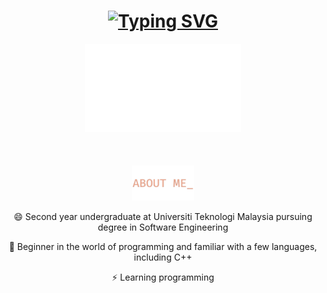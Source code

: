 <div id="header" align="center">
  <h1><a href="https://git.io/typing-svg"><img src="https://readme-typing-svg.demolab.com?font=Fira+Code&weight=500&duration=2500&pause=5000&color=EFAA91&center=true&random=false&width=435&lines=Hi%2C+I'm+Ivor+Barrie+Jaffery%F0%9F%91%8B" alt="Typing SVG" /></a></h1>
  <img src="images/ProfileGreeting.gif" width="250">
  <br><br>
  <!-- <a href="https://dotrovi.github.io/UTM-e-Portfolio/">UTM e-Portfolio for TIS SECP1013</a> -->
</div>
<br><br>
<div align="center">
  <img src="images/AboutMeHeader.gif" width="100">
  <p>😄 Second year undergraduate at Universiti Teknologi Malaysia pursuing degree in Software Engineering</p>
  <p>🌱 Beginner in the world of programming and familiar with a few languages, including C++</p>
  <p>⚡ Learning programming</p>
</div>



<!--
**dotrovi/dotrovi** is a ✨ _special_ ✨ repository because its `README.md` (this file) appears on your GitHub profile.

Here are some ideas to get you started:

- 🔭 I’m currently working on ...
- 🌱 I’m currently learning ...
- 👯 I’m looking to collaborate on ...
- 🤔 I’m looking for help with ...
- 💬 Ask me about ...
- 📫 How to reach me: ...
- 😄 Pronouns: ...
- ⚡ Fun fact: ...
-->


